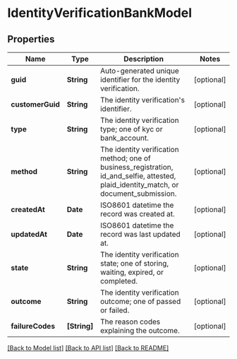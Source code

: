 # IdentityVerificationBankModel

## Properties
Name | Type | Description | Notes
------------ | ------------- | ------------- | -------------
**guid** | **String** | Auto-generated unique identifier for the identity verification. | [optional] 
**customerGuid** | **String** | The identity verification&#39;s identifier. | [optional] 
**type** | **String** | The identity verification type; one of kyc or bank_account. | [optional] 
**method** | **String** | The identity verification method; one of business_registration, id_and_selfie, attested, plaid_identity_match, or document_submission. | [optional] 
**createdAt** | **Date** | ISO8601 datetime the record was created at. | [optional] 
**updatedAt** | **Date** | ISO8601 datetime the record was last updated at. | [optional] 
**state** | **String** | The identity verification state; one of storing, waiting, expired, or completed. | [optional] 
**outcome** | **String** | The identity verification outcome; one of passed or failed. | [optional] 
**failureCodes** | **[String]** | The reason codes explaining the outcome. | [optional] 

[[Back to Model list]](../README.md#documentation-for-models) [[Back to API list]](../README.md#documentation-for-api-endpoints) [[Back to README]](../README.md)


